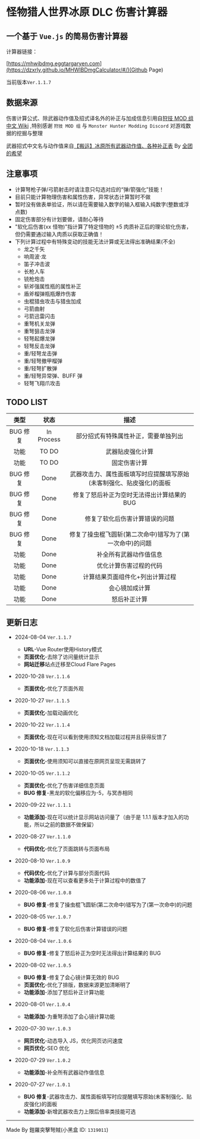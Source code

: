 # 怪物猎人世界冰原 DLC 伤害计算器

## 一个基于 `Vue.js` 的简易伤害计算器

计算器链接：

[https://mhwibdmg.eggtargaryen.com](https://dzxrly.github.io/MHWIBDmgCalculator/#/)(Github Page)

当前版本`Ver.1.1.7`

## 数据来源

伤害计算公式、除武器动作值及招式译名外的补正与加成信息引用自[狩技 MOD 组中文 Wiki](http://wiki.mhwmod.com/) ,特别感谢 `狩技 MOD 组` 与 `Monster Hunter Modding Discord` 对游戏数据的挖掘与整理

武器招式中文名与动作值来自[【搬运】冰原所有武器动作值、各种补正表](https://tieba.baidu.com/p/6591591373) By [全团的希望](https://tieba.baidu.com/home/main?un=_%E5%90%8E_%E7%9F%A5HO%E8%A7%89&ie=utf-8&id=tb.1.756c6ba6.IDeQsAudnybJlsDQl8giPA?t=1579074945&fr=pb)

## 注意事项

- 计算弩枪子弹/弓箭射击时请注意只勾选对应的“弹/箭强化”技能！
- 目前只能计算物理伤害和属性伤害，异常状态计算暂时不做
- 暂时没有做表单验证，所以请在需要输入数字的输入框输入纯数字(整数或浮点数)
- 固定伤害部分有计划要做，请耐心等待
- "软化后伤害(xx 怪物)"指计算了特定怪物的 ±5 肉质补正后的理论软化伤害，但仍需要通过输入肉质以获取正确值！
- 下列计算过程中有特殊变动的技能无法计算或无法得出准确结果(不全)
  - 龙之千矢
  - 响周波·龙
  - 笛子冲击波
  - 长枪人车
  - 铳枪炮击
  - 斩斧强属性瓶的属性补正
  - 盾斧榴弹瓶瓶爆炸伤害
  - 虫棍猎虫攻击与猎虫加成
  - 弓箭曲射
  - 弓箭迅雷闪击
  - 重弩机关龙弹
  - 重弩狙击龙弹
  - 轻弩起爆龙弹
  - 轻弩反击龙弹
  - 重/轻弩龙击弹
  - 重/轻弩撤甲榴弹
  - 重/轻弩扩散弹
  - 重/轻弩异常弹、BUFF 弹
  - 轻弩飞翔爪攻击

## TODO LIST

|   类型   |    状态    |                                 描述                                 |
| :------: | :--------: | :------------------------------------------------------------------: |
| BUG 修复 | In Process |                 部分招式有特殊属性补正，需要单独列出                 |
|   功能   |   TO DO    |                           武器贴皮强化计算                           |
|   功能   |   TO DO    |                             固定伤害计算                             |
| BUG 修复 |    Done    | 武器攻击力、属性面板填写时应提醒填写原始(未客制强化、贴皮强化)的面板 |
| BUG 修复 |    Done    |              修复了怒后补正为空时无法得出计算结果的 BUG              |
| BUG 修复 |    Done    |                    修复了软化后伤害计算错误的问题                    |
| BUG 修复 |    Done    |       修复了操虫棍飞圆斩(第二次命中)错写为了(第一次命中)的问题       |
|   功能   |    Done    |                        补全所有武器动作值信息                        |
|   功能   |    Done    |                        优化计算伤害过程的代码                        |
|   功能   |    Done    |                   计算结果页面组件化+列出计算过程                    |
|   功能   |    Done    |                            会心镜加成计算                            |
|   功能   |    Done    |                             怒后补正计算                             |

## 更新日志

- 2024-08-04 `Ver.1.1.7`

  - **URL**-Vue Router使用History模式
  - **页面优化**-去除了访问量统计显示
  - **网站迁移**站点迁移至Cloud Flare Pages

- 2020-10-28 `Ver.1.1.6`

  - **页面优化**-优化了页面外观

- 2020-10-27 `Ver.1.1.5`

  - **页面优化**-加载动画优化

- 2020-10-22 `Ver.1.1.4`

  - **页面优化**-现在可以看到使用须知文档加载过程并且获得反馈了

- 2020-10-18 `Ver.1.1.3`

  - **页面优化**-使用须知可以直接在原网页呈现无需跳转了

- 2020-10-05 `Ver.1.1.2`

  - **页面优化**-优化了伤害详细信息页面
  - **BUG 修复**-黑龙的软化偏移应为-5，与冥赤相同

- 2020-09-22 `Ver.1.1.1`

  - **功能添加**-现在可以统计显示网站访问量了（由于是 1.1.1 版本才加入的功能，所以之前的数据不做保留）

- 2020-08-27 `Ver.1.1.0`

  - **代码优化**-优化了页面跳转与页面布局

- 2020-08-10 `Ver.1.0.9`

  - **代码优化**-优化了计算与部分页面代码
  - **功能添加**-现在可以查看更多处于计算过程中的数值了

- 2020-08-06 `Ver.1.0.8`

  - **BUG 修复**-修复了操虫棍飞圆斩(第二次命中)错写为了(第一次命中)的问题

- 2020-08-05 `Ver.1.0.7`

  - **BUG 修复**-修复了软化后伤害计算错误的问题

- 2020-08-04 `Ver.1.0.6`

  - **BUG 修复**-修复了怒后补正为空时无法得出计算结果的 BUG

- 2020-08-02 `Ver.1.0.5`

  - **BUG 修复**-修复了会心镜计算无效的 BUG
  - **页面优化**-优化了排版，数据来源更加清晰明了
  - **功能添加**-添加了怒后补正计算功能

- 2020-08-01 `Ver.1.0.4`

  - **功能添加**-为重弩添加了会心镜计算功能

- 2020-07-30 `Ver.1.0.3`

  - **网页优化**-动态导入 JS，优化网页访问速度
  - **网页优化**-SEO 优化

- 2020-07-29 `Ver.1.0.2`

  - **功能添加**-补全所有武器动作值信息

- 2020-07-27 `Ver.1.0.1`

  - **BUG 修复**-武器攻击力、属性面板填写时应提醒填写原始(未客制强化、贴皮强化)的面板
  - **功能添加**-新增武器攻击力上限后倍率类技能可选

---

Made By 鎧羅突擊弩賊(小黑盒 ID: `1319011`)
